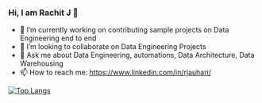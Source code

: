 ### Hi, I am Rachit J 👋

<!--
**rachitj/rachitj** is a ✨ _special_ ✨ repository because its `README.md` (this file) appears on your GitHub profile.
-->

- 🔭 I’m currently working on contributing  sample projects on Data Engineering end to end
- 👯 I’m looking to collaborate on Data Engineering Projects
- 💬 Ask me about Data Engineering, automations, Data Architecture, Data Warehousing
- 📫 How to reach me: https://www.linkedin.com/in/rjauhari/

[![Top Langs](https://github-readme-stats.vercel.app/api/top-langs/?username=rachitj&layout=compact&theme=ambient_gradient )](https://github.com/rachitj/github-readme-stats)

